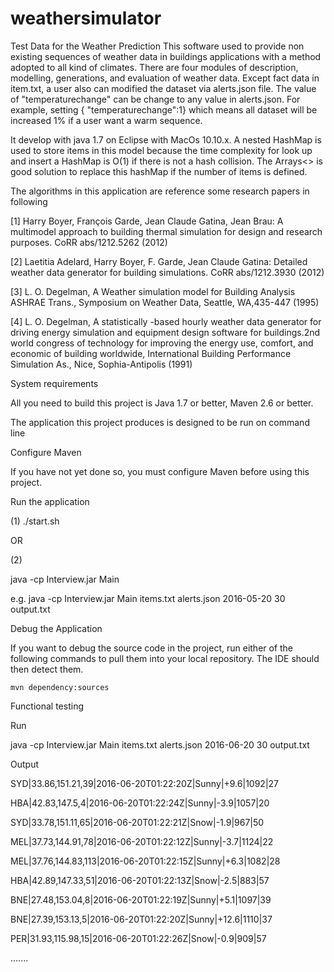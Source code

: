 # weathersimulator

Test Data for the Weather Prediction
This software used to provide non existing sequences of weather data in buildings applications with a method adopted to all kind of climates. There are four modules of description, modelling, generations, and evaluation of weather data. Except fact data in item.txt, a user also can modified the dataset via alerts.json file. The value of "temperaturechange" can be change to any value in alerts.json. For example, setting { "temperaturechange":1} which means all dataset will be increased 1% if a user want a warm sequence.

It develop with java 1.7 on Eclipse with MacOs 10.10.x. A nested HashMap is used to store items in this model because the time complexity for look up and insert a HashMap is O(1) if there is not a hash collision. The Arrays<> is good solution to replace this hashMap if the number of items is defined.

The algorithms in this application are reference some research papers in following

[1] Harry Boyer, François Garde, Jean Claude Gatina, Jean Brau: A multimodel approach to building thermal simulation for design and research purposes. CoRR abs/1212.5262 (2012)

[2] Laetitia Adelard, Harry Boyer, F. Garde, Jean Claude Gatina: Detailed weather data generator for building simulations. CoRR abs/1212.3930 (2012)

[3] L. O. Degelman, A Weather simulation model for Building Analysis ASHRAE Trans., Symposium on Weather Data, Seattle, WA,435-447 (1995)

[4] L. O. Degelman, A statistically -based hourly weather data generator for driving energy simulation and equipment design software for buildings.2nd world congress of technology for improving the energy use, comfort, and economic of building worldwide, International Building Performance Simulation As., Nice, Sophia-Antipolis (1991)

System requirements

All you need to build this project is Java 1.7 or better, Maven 2.6 or better.

The application this project produces is designed to be run on command line

Configure Maven

If you have not yet done so, you must configure Maven before using this project.

Run the application

(1) ./start.sh

OR

(2)

java -cp Interview.jar Main

e.g. java -cp Interview.jar Main items.txt alerts.json 2016-05-20 30 output.txt

Debug the Application

If you want to debug the source code in the project, run either of the following commands to pull them into your local repository. The IDE should then detect them.

    mvn dependency:sources
Functional testing

Run

java -cp Interview.jar Main items.txt alerts.json 2016-06-20 30 output.txt

Output

SYD|33.86,151.21,39|2016-06-20T01:22:20Z|Sunny|+9.6|1092|27

HBA|42.83,147.5,4|2016-06-20T01:22:24Z|Sunny|-3.9|1057|20

SYD|33.78,151.11,65|2016-06-20T01:22:21Z|Snow|-1.9|967|50

MEL|37.73,144.91,78|2016-06-20T01:22:12Z|Sunny|-3.7|1124|22

MEL|37.76,144.83,113|2016-06-20T01:22:15Z|Sunny|+6.3|1082|28

HBA|42.89,147.33,51|2016-06-20T01:22:13Z|Snow|-2.5|883|57

BNE|27.48,153.04,8|2016-06-20T01:22:19Z|Sunny|+5.1|1097|39

BNE|27.39,153.13,5|2016-06-20T01:22:20Z|Sunny|+12.6|1110|37

PER|31.93,115.98,15|2016-06-20T01:22:26Z|Snow|-0.9|909|57

.......
